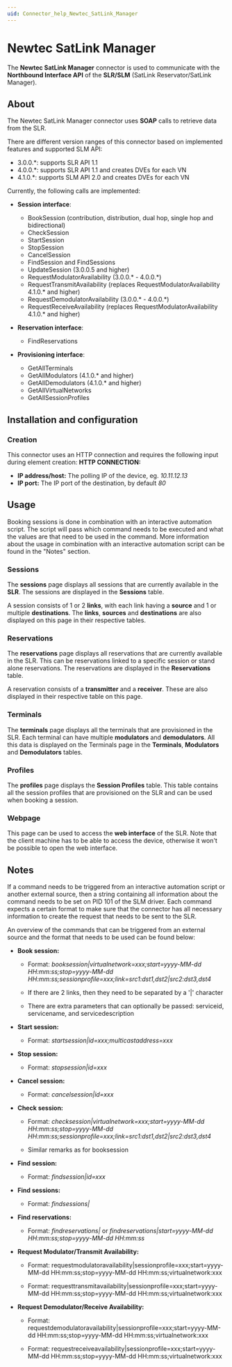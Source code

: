 ```yaml
---
uid: Connector_help_Newtec_SatLink_Manager
---
```


# Newtec SatLink Manager

The **Newtec SatLink Manager** connector is used to communicate with the **Northbound Interface API** of the **SLR/SLM** (SatLink Reservator/SatLink Manager).

## About

The Newtec SatLink Manager connector uses **SOAP** calls to retrieve data from the SLR.

There are different version ranges of this connector based on implemented features and supported SLM API:

- 3.0.0.*: supports SLR API 1.1
- 4.0.0.*: supports SLR API 1.1 and creates DVEs for each VN
- 4.1.0.*: supports SLM API 2.0 and creates DVEs for each VN

Currently, the following calls are implemented:

- **Session interface**:

  - BookSession (contribution, distribution, dual hop, single hop and bidirectional)
  - CheckSession
  - StartSession
  - StopSession
  - CancelSession
  - FindSession and FindSessions
  - UpdateSession (3.0.0.5 and higher)
  - RequestModulatorAvailability (3.0.0.\* - 4.0.0.\*)
  - RequestTransmitAvailability (replaces RequestModulatorAvailability 4.1.0.\* and higher)
  - RequestDemodulatorAvailability (3.0.0.\* - 4.0.0.\*)
  - RequestReceiveAvailability (replaces RequestModulatorAvailability 4.1.0.\* and higher)

- **Reservation interface**:

  - FindReservations

- **Provisioning interface**:

  - GetAllTerminals
  - GetAllModulators (4.1.0.\* and higher)
  - GetAllDemodulators (4.1.0.\* and higher)
  - GetAllVirtualNetworks
  - GetAllSessionProfiles

## Installation and configuration

### Creation

This connector uses an HTTP connection and requires the following input during element creation:
**HTTP CONNECTION:**

- **IP address/host:** The polling IP of the device, eg. *10.11.12.13*
- **IP port:** The IP port of the destination, by default *80*

## Usage

Booking sessions is done in combination with an interactive automation script. The script will pass which command needs to be executed and what the values are that need to be used in the command. More information about the usage in combination with an interactive automation script can be found in the "Notes" section.

### Sessions

The **sessions** page displays all sessions that are currently available in the **SLR**. The sessions are displayed in the **Sessions** table.

A session consists of 1 or 2 **links**, with each link having a **source** and 1 or multiple **destinations**. The **links**, **sources** and **destinations** are also displayed on this page in their respective tables.

### Reservations

The **reservations** page displays all reservations that are currently available in the SLR. This can be reservations linked to a specific session or stand alone reservations. The reservations are displayed in the **Reservations** table.

A reservation consists of a **transmitter** and a **receiver**. These are also displayed in their respective table on this page.

### Terminals

The **terminals** page displays all the terminals that are provisioned in the SLR. Each terminal can have multiple **modulators** and **demodulators**. All this data is displayed on the Terminals page in the **Terminals**, **Modulators** and **Demodulators** tables.

### Profiles

The **profiles** page displays the **Session Profiles** table. This table contains all the session profiles that are provisioned on the SLR and can be used when booking a session.

### Webpage

This page can be used to access the **web interface** of the SLR. Note that the client machine has to be able to access the device, otherwise it won't be possible to open the web interface.

## Notes

If a command needs to be triggered from an interactive automation script or another external source, then a string containing all information about the command needs to be set on PID 101 of the SLM driver. Each command expects a certain format to make sure that the connector has all necessary information to create the request that needs to be sent to the SLR.

An overview of the commands that can be triggered from an external source and the format that needs to be used can be found below:

- **Book session:**

  - Format: *booksession\|virtualnetwork=xxx;start=yyyy-MM-dd HH:mm:ss;stop=yyyy-MM-dd HH:mm:ss;sessionprofile=xxx;link=src1:dst1,dst2\|src2:dst3,dst4*

  - If there are 2 links, then they need to be separated by a '\|' character

  - There are extra parameters that can optionally be passed: serviceid, servicename, and servicedescription

- **Start session:**

  - Format: *startsession\|id=xxx;multicastaddress=xxx*

- **Stop session:**

  - Format: *stopsession\|id=xxx*

- **Cancel session:**

  - Format: *cancelsession\|id=xxx*

- **Check session:**

  - Format: *checksession\|virtualnetwork=xxx;start=yyyy-MM-dd HH:mm:ss;stop=yyyy-MM-dd HH:mm:ss;sessionprofile=xxx;link=src1:dst1,dst2\|src2:dst3,dst4*

  - Similar remarks as for booksession

- **Find session:**

  - Format: *findsession\|id=xxx*

- **Find sessions:**

  - Format: *findsessions\|*

- **Find reservations:**

  - Format: *findreservations\|* or *findreservations\|start=yyyy-MM-dd HH:mm:ss;stop=yyyy-MM-dd HH:mm:ss*

- **Request Modulator/Transmit Availability:**

  - Format: requestmodulatoravailability\|sessionprofile=xxx;start=yyyy-MM-dd HH:mm:ss;stop=yyyy-MM-dd HH:mm:ss;virtualnetwork:xxx

  - Format: requesttransmitavailability\|sessionprofile=xxx;start=yyyy-MM-dd HH:mm:ss;stop=yyyy-MM-dd HH:mm:ss;virtualnetwork:xxx

- **Request Demodulator/Receive Availability:**

  - Format: requestdemodulatoravailability\|sessionprofile=xxx;start=yyyy-MM-dd HH:mm:ss;stop=yyyy-MM-dd HH:mm:ss;virtualnetwork:xxx

  - Format: requestreceiveavailability\|sessionprofile=xxx;start=yyyy-MM-dd HH:mm:ss;stop=yyyy-MM-dd HH:mm:ss;virtualnetwork:xxx
